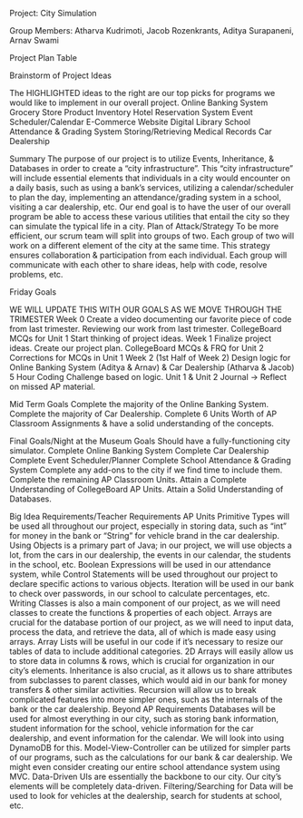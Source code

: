 Project: City Simulation

Group Members: Atharva Kudrimoti, Jacob Rozenkrants, Aditya Surapaneni, Arnav Swami

Project Plan Table

Brainstorm of Project Ideas

The HIGHLIGHTED ideas to the right are our top picks for programs we would like to implement in our overall project.
Online Banking System
Grocery Store Product Inventory
Hotel Reservation System
Event Scheduler/Calendar
E-Commerce Website
Digital Library
School Attendance & Grading System
Storing/Retrieving Medical Records
Car Dealership

Summary
The purpose of our project is to utilize Events, Inheritance, & Databases in order to create a “city infrastructure”. This “city infrastructure” will include essential elements that individuals in a city would encounter on a daily basis, such as using a bank’s services, utilizing a calendar/scheduler to plan the day, implementing an attendance/grading system in a school, visiting a car dealership, etc. Our end goal is to have the user of our overall program be able to access these various utilities that entail the city so they can simulate the typical life in a city.
Plan of Attack/Strategy
To be more efficient, our scrum team will split into groups of two.
Each group of two will work on a different element of the city at the same time.
This strategy ensures collaboration & participation from each individual.
Each group will communicate with each other to share ideas, help with code, resolve problems, etc.

Friday Goals

WE WILL UPDATE THIS WITH OUR GOALS AS WE MOVE THROUGH THE TRIMESTER
Week 0
Create a video documenting our favorite piece of code from last trimester.
Reviewing our work from last trimester.
CollegeBoard MCQs for Unit 1
Start thinking of project ideas.
Week 1
Finalize project ideas.
Create our project plan.
CollegeBoard MCQs & FRQ for Unit 2
Corrections for MCQs in Unit 1
Week 2
(1st Half of Week 2) Design logic for Online Banking System (Aditya & Arnav) & Car Dealership (Atharva & Jacob)
5 Hour Coding Challenge based on logic.
Unit 1 & Unit 2 Journal → Reflect on missed AP material.

Mid Term Goals
Complete the majority of the Online Banking System.
Complete the majority of Car Dealership.
Complete 6 Units Worth of AP Classroom Assignments & have a solid understanding of the concepts.

Final Goals/Night at the Museum Goals
Should have a fully-functioning city simulator.
Complete Online Banking System
Complete Car Dealership
Complete Event Scheduler/Planner
Complete School Attendance & Grading System
Complete any add-ons to the city if we find time to include them.
Complete the remaining AP Classroom Units.
Attain a Complete Understanding of CollegeBoard AP Units.
Attain a Solid Understanding of Databases.

Big Idea Requirements/Teacher Requirements
AP Units
Primitive Types will be used all throughout our project, especially in storing data, such as “int” for money in the bank or “String” for vehicle brand in the car dealership.
Using Objects is a primary part of Java; in our project, we will use objects a lot, from the cars in our dealership, the events in our calendar, the students in the school, etc.
Boolean Expressions will be used in our attendance system, while Control Statements will be used throughout our project to declare specific actions to various objects.
Iteration will be used in our bank to check over passwords, in our school to calculate percentages, etc.
Writing Classes is also a main component of our project, as we will need classes to create the functions & properties of each object.
Arrays are crucial for the database portion of our project, as we will need to input data, process the data, and retrieve the data, all of which is made easy using arrays.
Array Lists will be useful in our code if it’s necessary to resize our tables of data to include additional categories.
2D Arrays will easily allow us to store data in columns & rows, which is crucial for organization in our city’s elements.
Inheritance is also crucial, as it allows us to share attributes from subclasses to parent classes, which would aid in our bank for money transfers & other similar activities.
Recursion will allow us to break complicated features into more simpler ones, such as the internals of the bank or the car dealership.
Beyond AP Requirements
Databases will be used for almost everything in our city, such as storing bank information, student information for the school, vehicle information for the car dealership, and event information for the calendar. We will look into using DynamoDB for this.
Model-View-Controller can be utilized for simpler parts of our programs, such as the calculations for our bank & car dealership. We might even consider creating our entire school attendance system using MVC.
Data-Driven UIs are essentially the backbone to our city. Our city’s elements will be completely data-driven.
Filtering/Searching for Data will be used to look for vehicles at the dealership, search for students at school, etc.
